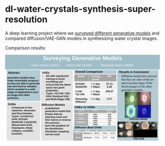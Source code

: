 # dl-water-crystals-synthesis-super-resolution

A deep learning project where we [surveyed different generative models](https://nbviewer.org/github/OdyAsh/dl-water-crystals-synthesis-super-resolution/blob/main/project_info_2/G4%20-%20Surveying%20Generative%20models%20-%20phase%20II.pdf) and compared diffusion/VAE-GAN models in synthesizing water crystal images.

Comparison results:

![comparing diffusion vs GANs](./project_info_2/G4%20-%20Surveying%20Generative%20models%20-%20phase%20II.png)
